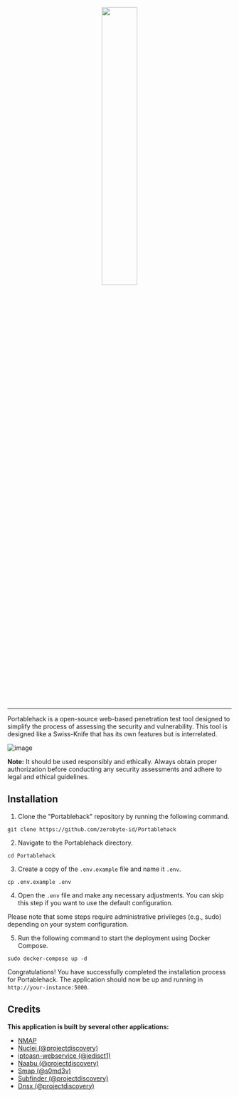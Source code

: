 <p align="center">
<img src="https://github.com/zerobyte-id/Portablehack/assets/44427665/10c0e217-4980-4496-b502-6055e39d5549"  width="40%" align="center">
</p>

---------------

Portablehack is a open-source web-based penetration test tool designed to simplify the process of assessing the security and vulnerability. This tool is designed like a Swiss-Knife that has its own features but is interrelated.

![image](https://github.com/zerobyte-id/Portablehack/assets/44427665/ea586dde-48dc-4c6b-b299-1812546a181c)

**Note:** It should be used responsibly and ethically. Always obtain proper authorization before conducting any security assessments and adhere to legal and ethical guidelines.

## Installation

1. Clone the "Portablehack" repository by running the following command.
```
git clone https://github.com/zerobyte-id/Portablehack
```

2. Navigate to the Portablehack directory.
```
cd Portablehack
```

3. Create a copy of the `.env.example` file and name it `.env`.
```
cp .env.example .env
```

4. Open the `.env` file and make any necessary adjustments. You can skip this step if you want to use the default configuration.

Please note that some steps require administrative privileges (e.g., sudo) depending on your system configuration.

5. Run the following command to start the deployment using Docker Compose.
```
sudo docker-compose up -d
```

Congratulations! You have successfully completed the installation process for Portablehack. The application should now be up and running in `http://your-instance:5000`.

## Credits

**This application is built by several other applications:**
- [NMAP](https://nmap.org/)
- [Nuclei (@projectdiscovery)](https://github.com/projectdiscovery/nuclei)
- [iptoasn-webservice (@jedisct1)](https://github.com/jedisct1/iptoasn-webservice)
- [Naabu (@projectdiscovery)](https://github.com/projectdiscovery/naabu)
- [Smap (@s0md3v)](https://github.com/s0md3v/Smap)
- [Subfinder (@projectdiscovery)](https://github.com/projectdiscovery/subfinder)
- [Dnsx (@projectdiscovery)](https://github.com/projectdiscovery/dnsx)
